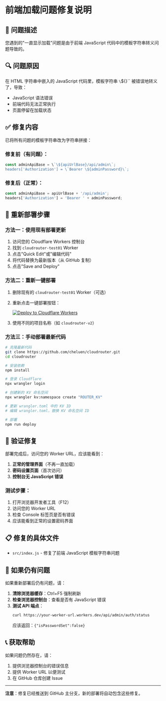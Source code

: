 # 前端加载问题修复说明

## 🐛 问题描述

您遇到的"一直显示加载"问题是由于前端 JavaScript 代码中的模板字符串转义问题导致的。

## 🔍 问题原因

在 HTML 字符串中嵌入的 JavaScript 代码里，模板字符串 `\`${}\`` 被错误地转义了，导致：
- JavaScript 语法错误
- 前端代码无法正常执行
- 页面停留在加载状态

## ✅ 修复内容

已将所有问题的模板字符串改为字符串拼接：

### 修复前（有问题）：
```javascript
const adminApiBase = \`\${apiUrlBase}/api/admin\`;
headers['Authorization'] = \`Bearer \${adminPassword}\`;
```

### 修复后（正常）：
```javascript
const adminApiBase = apiUrlBase + '/api/admin';
headers['Authorization'] = 'Bearer ' + adminPassword;
```

## 🚀 重新部署步骤

### 方法一：使用现有部署更新

1. 访问您的 Cloudflare Workers 控制台
2. 找到 `cloudrouter-test01` Worker
3. 点击"Quick Edit"或"编辑代码"
4. 将代码替换为最新版本（从 GitHub 复制）
5. 点击"Save and Deploy"

### 方法二：重新一键部署

1. 删除现有的 `cloudrouter-test01` Worker（可选）
2. 重新点击一键部署按钮：
   
   [![Deploy to Cloudflare Workers](https://deploy.workers.cloudflare.com/button)](https://deploy.workers.cloudflare.com/?url=https://github.com/cheluen/cloudrouter)

3. 使用不同的项目名称（如 `cloudrouter-v2`）

### 方法三：手动部署最新代码

```bash
# 克隆最新代码
git clone https://github.com/cheluen/cloudrouter.git
cd cloudrouter

# 安装依赖
npm install

# 登录 Cloudflare
npx wrangler login

# 创建新的 KV 命名空间
npx wrangler kv:namespace create "ROUTER_KV"

# 更新 wrangler.toml 中的 KV ID
# 编辑 wrangler.toml，替换 KV 命名空间 ID

# 部署
npm run deploy
```

## 🧪 验证修复

部署完成后，访问您的 Worker URL，应该能看到：

1. **正常的管理界面**（不再一直加载）
2. **密码设置页面**（首次访问）
3. **控制台无 JavaScript 错误**

### 测试步骤：

1. 打开浏览器开发者工具（F12）
2. 访问您的 Worker URL
3. 检查 Console 标签页是否有错误
4. 应该能看到正常的设置密码界面

## 📋 修复的具体文件

- `src/index.js` - 修复了前端 JavaScript 模板字符串问题

## 🔧 如果仍有问题

如果重新部署后仍有问题，请：

1. **清除浏览器缓存**：Ctrl+F5 强制刷新
2. **检查浏览器控制台**：查看是否有 JavaScript 错误
3. **测试 API 端点**：
   ```bash
   curl https://your-worker-url.workers.dev/api/admin/auth/status
   ```
   应该返回：`{"isPasswordSet":false}`

## 📞 获取帮助

如果问题仍然存在，请：
1. 提供浏览器控制台的错误信息
2. 提供 Worker URL 以便测试
3. 在 GitHub 仓库创建 Issue

---

**注意**：修复已经推送到 GitHub 主分支，新的部署将自动包含这些修复。
